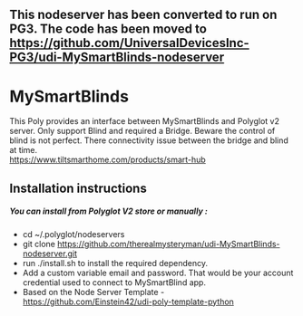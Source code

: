 ## This nodeserver has been converted to run on PG3. The code has been moved to https://github.com/UniversalDevicesInc-PG3/udi-MySmartBlinds-nodeserver

# MySmartBlinds

This Poly provides an interface between MySmartBlinds and Polyglot v2 server. Only support Blind and required a Bridge. Beware the control of blind is not perfect. There connectivity issue between the bridge and blind at time.  
https://www.tiltsmarthome.com/products/smart-hub

## Installation instructions

##### You can install from Polyglot V2 store or manually :

- cd ~/.polyglot/nodeservers
- git clone https://github.com/therealmysteryman/udi-MySmartBlinds-nodeserver.git
- run ./install.sh to install the required dependency.
- Add a custom variable email and password. That would be your account credential used to connect to MySmartBlind app.
- Based on the Node Server Template - https://github.com/Einstein42/udi-poly-template-python
